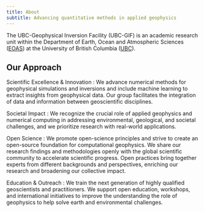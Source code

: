 ```yaml
---
title: About
subtitle: Advancing quantitative methods in applied geophysics
---
```


The UBC-Geophysical Inversion Facility (UBC-GIF) is an academic research unit within the Department of Earth, Ocean and Atmospheric Sciences ([EOAS](http://eoas.ubc.ca)) at the University of British Columbia ([UBC](https://www.ubc.ca)).

<!-- ## Our Mission

Advance quantitative methods in applied geophysics. -->

## Our Approach

Scientific Excellence & Innovation
: We advance numerical methods for geophysical simulations and inversions and include machine learning to extract insights from geophysical data. Our group facilitates the integration of data and information between geoscientific disciplines.

Societal Impact
: We recognize the crucial role of applied geophysics and numerical computing in addressing environmental, geological, and societal challenges, and we prioritize research with real-world applications.

Open Science
: We promote open-science principles and strive to create an open-source foundation for computational geophysics. We share our research findings and methodologies openly with the global scientific community to accelerate scientific progress. Open practices bring together experts from different backgrounds and perspectives, enriching our research and broadening our collective impact.

Education & Outreach
: We train the next generation of highly qualified geoscientists and practitioners. We support open education, workshops, and international initiatives to improve the understanding the role of geophysics to help solve earth and environmental challenges.
